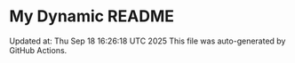 # My Dynamic README
Updated at: Thu Sep 18 16:26:18 UTC 2025
This file was auto-generated by GitHub Actions.
